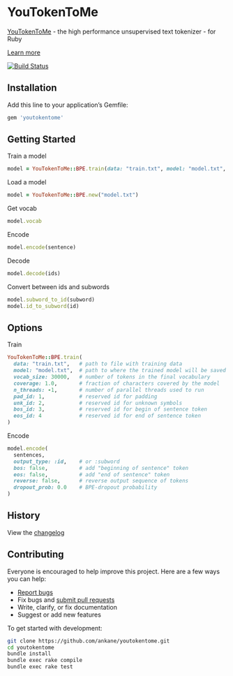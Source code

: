 # YouTokenToMe

[YouTokenToMe](https://github.com/VKCOM/YouTokenToMe) - the high performance unsupervised text tokenizer - for Ruby

[Learn more](https://medium.com/@vktech/youtokentome-a-tool-for-quick-text-tokenization-from-the-vk-team-aa6341215c5a)

[![Build Status](https://travis-ci.org/ankane/youtokentome.svg?branch=master)](https://travis-ci.org/ankane/youtokentome)

## Installation

Add this line to your application’s Gemfile:

```ruby
gem 'youtokentome'
```

## Getting Started

Train a model

```ruby
model = YouTokenToMe::BPE.train(data: "train.txt", model: "model.txt", vocab_size: 30000)
```

Load a model

```ruby
model = YouTokenToMe::BPE.new("model.txt")
```

Get vocab

```ruby
model.vocab
```

Encode

```ruby
model.encode(sentence)
```

Decode

```ruby
model.decode(ids)
```

Convert between ids and subwords

```ruby
model.subword_to_id(subword)
model.id_to_subword(id)
```

## Options

Train

```ruby
YouTokenToMe::BPE.train(
  data: "train.txt",   # path to file with training data
  model: "model.txt",  # path to where the trained model will be saved
  vocab_size: 30000,   # number of tokens in the final vocabulary
  coverage: 1.0,       # fraction of characters covered by the model
  n_threads: -1,       # number of parallel threads used to run
  pad_id: 1,           # reserved id for padding
  unk_id: 2,           # reserved id for unknown symbols
  bos_id: 3,           # reserved id for begin of sentence token
  eos_id: 4            # reserved id for end of sentence token
)
```

Encode

```ruby
model.encode(
  sentences,
  output_type: :id,    # or :subword
  bos: false,          # add "beginning of sentence" token
  eos: false,          # add "end of sentence" token
  reverse: false,      # reverse output sequence of tokens
  dropout_prob: 0.0    # BPE-dropout probability
)
```

## History

View the [changelog](https://github.com/ankane/youtokentome/blob/master/CHANGELOG.md)

## Contributing

Everyone is encouraged to help improve this project. Here are a few ways you can help:

- [Report bugs](https://github.com/ankane/youtokentome/issues)
- Fix bugs and [submit pull requests](https://github.com/ankane/youtokentome/pulls)
- Write, clarify, or fix documentation
- Suggest or add new features

To get started with development:

```sh
git clone https://github.com/ankane/youtokentome.git
cd youtokentome
bundle install
bundle exec rake compile
bundle exec rake test
```
